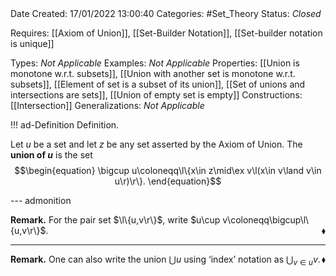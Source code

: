 <br />
<br />

Date Created: 17/01/2022 13:00:40
Categories: #Set_Theory
Status: _Closed_


Requires: [[Axiom of Union]], [[Set-Builder Notation]], [[Set-builder notation is unique]]

Types: _Not Applicable_
Examples: _Not Applicable_ 
Properties: [[Union is monotone w.r.t. subsets]], [[Union with another set is monotone w.r.t. subsets]], [[Element of set is a subset of its union]], [[Set of unions and intersections are sets]], [[Union of empty set is empty]]
Constructions: [[Intersection]]
Generalizations: _Not Applicable_

!!! ad-Definition Definition.

Let $u$ be a set and let $z$ be any set asserted by the Axiom of Union. The **union of $u$** is the set
$$\begin{equation}
    \bigcup u\coloneqq\l\{x\in z\mid\ex v\l(x\in v\land v\in u\r)\r\}.
\end{equation}$$

--- admonition

**Remark.** For the pair set $\l\{u,v\r\}$, write $u\cup v\coloneqq\bigcup\l\{u,v\r\}$.<span style="float:right;">$\blacklozenge$</span>

---

**Remark.** One can also write the union $\bigcup u$ using $\textrm{`}$index$\textrm{'}$ notation as $\bigcup_{v\in u}v$.<span style="float:right;">$\blacklozenge$</span>
